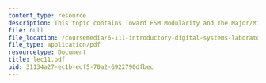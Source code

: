 ```yaml
---
content_type: resource
description: This topic contains Toward FSM Modularity and The Major/Minor FSM Abstraction.
file: null
file_location: /coursemedia/6-111-introductory-digital-systems-laboratory-spring-2006/31134a27ec1bedf570a26922790dfbec_lec11.pdf
file_type: application/pdf
resourcetype: Document
title: lec11.pdf
uid: 31134a27-ec1b-edf5-70a2-6922790dfbec
---
```

